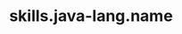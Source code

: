 ---
layout: skill
unique-name: java-lang
type: programming-language
title: skills.java-lang.name
description: skills.java-lang.desc
proficiency-level: 3
---